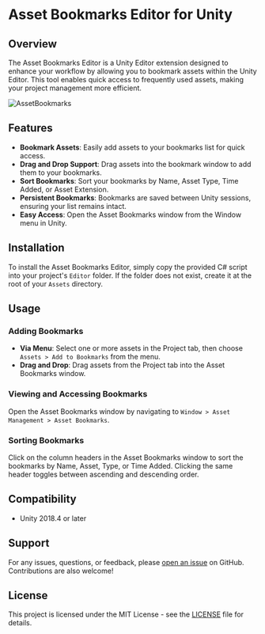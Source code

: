 # Asset Bookmarks Editor for Unity

## Overview

The Asset Bookmarks Editor is a Unity Editor extension designed to enhance your workflow by allowing you to bookmark assets within the Unity Editor. This tool enables quick access to frequently used assets, making your project management more efficient.

![AssetBookmarks](https://github.com/Bjorn-Slettemark/ObjectBookmarks/assets/136645500/4d30343a-e520-4646-9584-dc53323d990c)

## Features

- **Bookmark Assets**: Easily add assets to your bookmarks list for quick access.
- **Drag and Drop Support**: Drag assets into the bookmark window to add them to your bookmarks.
- **Sort Bookmarks**: Sort your bookmarks by Name, Asset Type, Time Added, or Asset Extension.
- **Persistent Bookmarks**: Bookmarks are saved between Unity sessions, ensuring your list remains intact.
- **Easy Access**: Open the Asset Bookmarks window from the Window menu in Unity.

## Installation

To install the Asset Bookmarks Editor, simply copy the provided C# script into your project's `Editor` folder. If the folder does not exist, create it at the root of your `Assets` directory.

## Usage

### Adding Bookmarks

- **Via Menu**: Select one or more assets in the Project tab, then choose `Assets > Add to Bookmarks` from the menu.
- **Drag and Drop**: Drag assets from the Project tab into the Asset Bookmarks window.

### Viewing and Accessing Bookmarks

Open the Asset Bookmarks window by navigating to `Window > Asset Management > Asset Bookmarks`.

### Sorting Bookmarks

Click on the column headers in the Asset Bookmarks window to sort the bookmarks by Name, Asset, Type, or Time Added. Clicking the same header toggles between ascending and descending order.

## Compatibility

- Unity 2018.4 or later

## Support

For any issues, questions, or feedback, please [open an issue](https://github.com/yourusername/AssetBookmarksEditor/issues) on GitHub. Contributions are also welcome!

## License

This project is licensed under the MIT License - see the [LICENSE](LICENSE) file for details.

